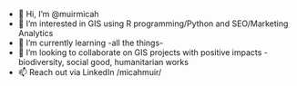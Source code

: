 - 👋 Hi, I’m @muirmicah
- 👀 I’m interested in GIS using R programming/Python and SEO/Marketing Analytics 
- 🌱 I’m currently learning -all the things-
- 💞️ I’m looking to collaborate on GIS projects with positive impacts - biodiversity, social good, humanitarian works
- 📫 Reach out via LinkedIn /micahmuir/


